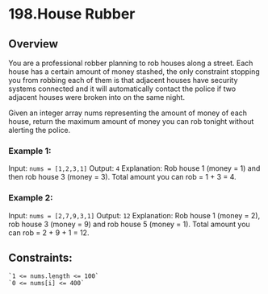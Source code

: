 # 198.House Rubber

## Overview
You are a professional robber planning to rob houses along a street. Each house has a certain amount of money stashed, the only constraint stopping you from robbing each of them is that adjacent houses have security systems connected and it will automatically contact the police if two adjacent houses were broken into on the same night.

Given an integer array nums representing the amount of money of each house, return the maximum amount of money you can rob tonight without alerting the police.

 

### Example 1:

Input: `nums = [1,2,3,1]`
Output: `4`
Explanation: Rob house 1 (money = 1) and then rob house 3 (money = 3). Total amount you can rob = 1 + 3 = 4.

### Example 2:

Input: `nums = [2,7,9,3,1]`
Output: `12`
Explanation: Rob house 1 (money = 2), rob house 3 (money = 9) and rob house 5 (money = 1). Total amount you can rob = 2 + 9 + 1 = 12.

 

## Constraints:

    `1 <= nums.length <= 100`
    `0 <= nums[i] <= 400`


